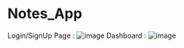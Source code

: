 # Notes_App
Login/SignUp Page : ![image](https://github.com/singhcodes26/Notes_App/assets/88542318/f624e8be-4596-48d8-b1cd-b578dc027d90)
Dashboard : ![image](https://github.com/singhcodes26/Notes_App/assets/88542318/d6f0c860-7aa3-46b3-b43e-0c641d46a816)
